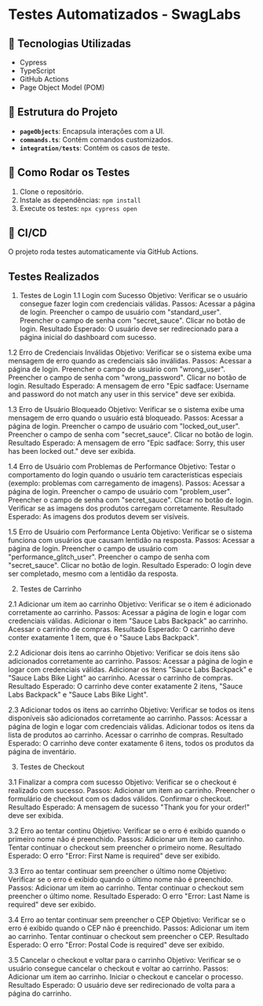 # Testes Automatizados - SwagLabs

## 📌 Tecnologias Utilizadas
- Cypress
- TypeScript
- GitHub Actions
- Page Object Model (POM)

## 📌 Estrutura do Projeto
- **`pageObjects`**: Encapsula interações com a UI.
- **`commands.ts`**: Contém comandos customizados.
- **`integration/tests`**: Contém os casos de teste.

## 📌 Como Rodar os Testes
1. Clone o repositório.
2. Instale as dependências: `npm install`
3. Execute os testes: `npx cypress open`

## 📌 CI/CD
O projeto roda testes automaticamente via GitHub Actions.

## Testes Realizados

1. Testes de Login
1.1 Login com Sucesso
Objetivo: Verificar se o usuário consegue fazer login com credenciais válidas.
Passos:
Acessar a página de login.
Preencher o campo de usuário com "standard_user".
Preencher o campo de senha com "secret_sauce".
Clicar no botão de login.
Resultado Esperado: O usuário deve ser redirecionado para a página inicial do dashboard com sucesso.

1.2 Erro de Credenciais Inválidas
Objetivo: Verificar se o sistema exibe uma mensagem de erro quando as credenciais são inválidas.
Passos:
Acessar a página de login.
Preencher o campo de usuário com "wrong_user".
Preencher o campo de senha com "wrong_password".
Clicar no botão de login.
Resultado Esperado: A mensagem de erro "Epic sadface: Username and password do not match any user in this service" deve ser exibida.

1.3 Erro de Usuário Bloqueado
Objetivo: Verificar se o sistema exibe uma mensagem de erro quando o usuário está bloqueado.
Passos:
Acessar a página de login.
Preencher o campo de usuário com "locked_out_user".
Preencher o campo de senha com "secret_sauce".
Clicar no botão de login.
Resultado Esperado: A mensagem de erro "Epic sadface: Sorry, this user has been locked out." deve ser exibida.

1.4 Erro de Usuário com Problemas de Performance
Objetivo: Testar o comportamento do login quando o usuário tem características especiais (exemplo: problemas com carregamento de imagens).
Passos:
Acessar a página de login.
Preencher o campo de usuário com "problem_user".
Preencher o campo de senha com "secret_sauce".
Clicar no botão de login.
Verificar se as imagens dos produtos carregam corretamente.
Resultado Esperado: As imagens dos produtos devem ser visíveis.

1.5 Erro de Usuário com Performance Lenta
Objetivo: Verificar se o sistema funciona com usuários que causam lentidão na resposta.
Passos:
Acessar a página de login.
Preencher o campo de usuário com "performance_glitch_user".
Preencher o campo de senha com "secret_sauce".
Clicar no botão de login.
Resultado Esperado: O login deve ser completado, mesmo com a lentidão da resposta.

2. Testes de Carrinho

2.1 Adicionar um item ao carrinho
Objetivo: Verificar se o item é adicionado corretamente ao carrinho.
Passos:
Acessar a página de login e logar com credenciais válidas.
Adicionar o item "Sauce Labs Backpack" ao carrinho.
Acessar o carrinho de compras.
Resultado Esperado: O carrinho deve conter exatamente 1 item, que é o "Sauce Labs Backpack".

2.2 Adicionar dois itens ao carrinho
Objetivo: Verificar se dois itens são adicionados corretamente ao carrinho.
Passos:
Acessar a página de login e logar com credenciais válidas.
Adicionar os itens "Sauce Labs Backpack" e "Sauce Labs Bike Light" ao carrinho.
Acessar o carrinho de compras.
Resultado Esperado: O carrinho deve conter exatamente 2 itens, "Sauce Labs Backpack" e "Sauce Labs Bike Light".

2.3 Adicionar todos os itens ao carrinho
Objetivo: Verificar se todos os itens disponíveis são adicionados corretamente ao carrinho.
Passos:
Acessar a página de login e logar com credenciais válidas.
Adicionar todos os itens da lista de produtos ao carrinho.
Acessar o carrinho de compras.
Resultado Esperado: O carrinho deve conter exatamente 6 itens, todos os produtos da página de inventário.

3. Testes de Checkout

3.1 Finalizar a compra com sucesso
Objetivo: Verificar se o checkout é realizado com sucesso.
Passos:
Adicionar um item ao carrinho.
Preencher o formulário de checkout com os dados válidos.
Confirmar o checkout.
Resultado Esperado: A mensagem de sucesso "Thank you for your order!" deve ser exibida.

3.2 Erro ao tentar continu
Objetivo: Verificar se o erro é exibido quando o primeiro nome não é preenchido.
Passos:
Adicionar um item ao carrinho.
Tentar continuar o checkout sem preencher o primeiro nome.
Resultado Esperado: O erro "Error: First Name is required" deve ser exibido.

3.3 Erro ao tentar continuar sem preencher o último nome
Objetivo: Verificar se o erro é exibido quando o último nome não é preenchido.
Passos:
Adicionar um item ao carrinho.
Tentar continuar o checkout sem preencher o último nome.
Resultado Esperado: O erro "Error: Last Name is required" deve ser exibido.

3.4 Erro ao tentar continuar sem preencher o CEP
Objetivo: Verificar se o erro é exibido quando o CEP não é preenchido.
Passos:
Adicionar um item ao carrinho.
Tentar continuar o checkout sem preencher o CEP.
Resultado Esperado: O erro "Error: Postal Code is required" deve ser exibido.

3.5 Cancelar o checkout e voltar para o carrinho
Objetivo: Verificar se o usuário consegue cancelar o checkout e voltar ao carrinho.
Passos:
Adicionar um item ao carrinho.
Iniciar o checkout e cancelar o processo.
Resultado Esperado: O usuário deve ser redirecionado de volta para a página do carrinho.
